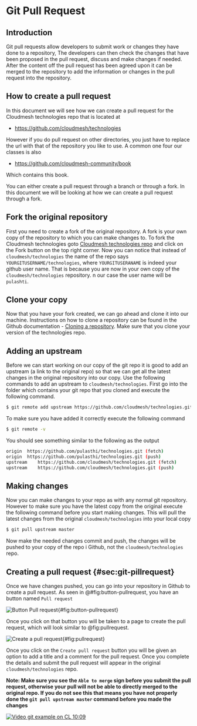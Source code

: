 # Git Pull Request

## Introduction

Git pull requests allow developers to submit work or changes they have
done to a repository, The developers can then check the changes that
have been proposed in the pull request, discuss and make changes if
needed. After the content off the pull request has been agreed upon
it can be merged to the repository to add the information or changes in
the pull request into the repository.

## How to create a pull request

In this document we will see how we can create a pull request for the
Cloudmesh technologies repo that is located at

* <https://github.com/cloudmesh/technologies>

However if you do pull request on other directories, you just have to
replace the url with that of the repository you like to use. A common
one four our classes is also

* <https://github.com/cloudmesh-community/book>

Which contains this book.

You can either create a pull request through a branch or through a fork.
In this document we will be looking at how we can create a pull request
through a fork.

## Fork the original repository

First you need to create a fork of the original repository. A fork is
your own copy of the repository to which you can make changes to. To
fork the Cloudmesh technologies goto
[Cloudmesh technologies repo](https://github.com/cloudmesh/technologies)
and click on the Fork button on the top right corner. Now you can
notice that instead of `cloudmesh/technologies` the name of the repo
says `YOURGITUSERNAME/technologies`, where `YOURGITUSERANAME` is
indeed your github user name. That is because you are now in your own
copy of the `cloudmesh/technologies` repository. n our case the user
name will be `pulashti`.

## Clone your copy

Now that you have your fork created, we can go ahead and clone it into
our machine. Instructions on how to clone a repository can be found in
the Github documentation -
[Cloning a repository](https://help.github.com/articles/cloning-a-repository/).
Make sure that you clone your version of the technologies repo.

## Adding an upstream

Before we can start working on our copy of the git repo it is good to add
an upstream (a link to the original repo) so that we can get all the
latest changes in the original repository into our copy. Use the following
commands to add an upstream to `cloudmesh/technologies`. First go into the
folder which contains your git repo that you cloned and execute the
following command.

```bash
$ git remote add upstream https://github.com/cloudmesh/technologies.git'
```

To make sure you have added it correctly execute the following command

```bash
$ git remote -v
```

You should see something similar to the following as the output

```bash
origin	https://github.com/pulasthi/technologies.git (fetch)
origin	https://github.com/pulasthi/technologies.git (push)
upstream	https://github.com/cloudmesh/technologies.git (fetch)
upstream	https://github.com/cloudmesh/technologies.git (push)

```

## Making changes

Now you can make changes to your repo as with any normal git repository.
However to make sure you have the latest copy from the original execute
the following command before you start making changes. This will pull the
latest changes from the original `cloudmesh/technologies` into your local
copy

```bash
$ git pull upstream master
```

Now make the needed changes commit and push, the changes will be pushed
to your copy of the repo i Github, not the `cloudmesh/technologies` repo.

## Creating a pull request {#sec:git-pillrequest}

Once we have changes pushed, you can go into your repository in Github
to create a pull request. As seen in @#fig:button-pullrequest, you
have an button named `Pull request`

![Button Pull request](images/git_pull_front.png){#fig:button-pullrequest}


Once you click on that button you will be taken to a page to create the
pull request, which will look similar to @fig:pullrequest.

![Create a pull request](images/git_pull_view.png){#fig:pullrequest}

Once you click on the `Create pull request` button you will be given an
option to add a title and a comment for the pull request. Once you complete
the details and submit the pull request will appear in the original
`cloudmesh/technologies` repo.

**Note: Make sure you see the `Able to merge` sign before you submit the
pull request, otherwise your pull will not be able to directly merged to
the original repo. If you do not see this that means you have not properly
done the `git pull upstream master` command before you made the changes**

[![Video](images/video.png) git example on CL 10:09](https://youtu.be/8wyTtG0PsgM)
